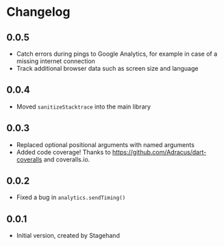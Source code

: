 # Changelog

## 0.0.5

- Catch errors during pings to Google Analytics, for example in case of a
  missing internet connection
- Track additional browser data such as screen size and language

## 0.0.4

- Moved `sanitizeStacktrace` into the main library

## 0.0.3

- Replaced optional positional arguments with named arguments
- Added code coverage! Thanks to https://github.com/Adracus/dart-coveralls and
  coveralls.io.

## 0.0.2

- Fixed a bug in `analytics.sendTiming()`

## 0.0.1

- Initial version, created by Stagehand
